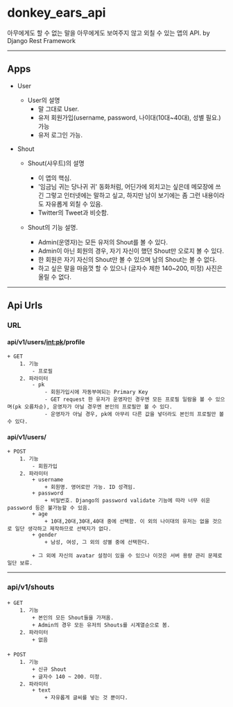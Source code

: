 # donkey_ears_api

아무에게도 할 수 없는 말을 아무에게도 보여주지 않고 외칠 수 있는 앱의 API. by Django Rest Framework

---

## Apps

- User

  - User의 설명
    - 말 그대로 User.
    - 유저 회원가입(username, password, 나이대(10대~40대), 성별 필요.) 가능
    - 유저 로그인 가능.

- Shout

  - Shout(샤우트)의 설명

    - 이 앱의 핵심.
    - '임금님 귀는 당나귀 귀' 동화처럼, 어딘가에 외치고는 싶은데 메모장에 쓰긴 그렇고 인터넷에는 말하고 싶고, 하지만 남이 보기에는 좀 그런 내용이라도 자유롭게 외칠 수 있음.
    - Twitter의 Tweet과 비슷함.

  - Shout의 기능 설명.
    - Admin(운영자)는 모든 유저의 Shout를 볼 수 있다.
    - Admin이 아닌 회원의 경우, 자기 자신이 했던 Shout만 오로지 볼 수 있다.
    - 한 회원은 자기 자신의 Shout만 볼 수 있으며 남의 Shout는 볼 수 없다.
    - 하고 싶은 말을 마음껏 할 수 있으나 (글자수 제한 140~200, 미정) 사진은 올릴 수 없다.

---

## Api Urls

### URL

#### api/v1/users/<int:pk>/profile

    + GET
        1. 기능
            - 프로필
        2. 파라미터
            - pk
                - 회원가입시에 자동부여되는 Primary Key
                - GET request 한 유저가 운영자인 경우엔 모든 프로필 일람을 볼 수 있으며(pk 오름차순), 운영자가 아닐 경우엔 본인의 프로필만 볼 수 있다.
                - 운영자가 아닐 경우, pk에 아무리 다른 값을 넣더라도 본인의 프로필만 볼 수 있다.

#### api/v1/users/

    + POST
        1. 기능
            - 회원가입
        2. 파라미터
            + username
                + 회원명. 영어로만 가능. ID 성격임.
            + password
                + 비밀번호. Django의 password validate 기능에 따라 너무 쉬운 password 등은 불가능할 수 있음.
            + age
                + 10대,20대,30대,40대 중에 선택함. 이 외의 나이대의 유저는 없을 것으로 일단 생각하고 제작하므로 선택지가 없다.
            + gender
                + 남성, 여성, 그 외의 성별 중에 선택한다.

            + 그 외에 자신의 avatar 설정이 있을 수 있으나 이것은 서버 용량 관리 문제로 일단 보류.

---

### api/v1/shouts

####

    + GET
        1. 기능
            + 본인의 모든 Shout들을 가져옴.
            + Admin의 경우 모든 유저의 Shouts를 시계열순으로 봄.
        2. 파라미터
            + 없음

####

    + POST
        1. 기능
            + 신규 Shout
            + 글자수 140 ~ 200. 미정.
        2. 파라미터
            + text
                + 자유롭게 글씨를 넣는 것 뿐이다.
